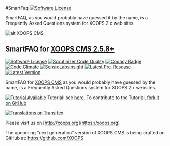 #SmartFaq
[![Software License](https://img.shields.io/badge/license-GPL-brightgreen.svg?style=flat)](LICENSE) 

SmartFAQ, as you would probably have guessed it by the name, is a Frequently Asked Questions system for XOOPS 2.x web sites.

![alt XOOPS CMS](http://xoops.org/images/logoXoops4GithubRepository.png)
## SmartFAQ for  [XOOPS CMS 2.5.8+](https://xoops.org)
[![Software License](https://img.shields.io/badge/license-GPL-brightgreen.svg?style=flat)](LICENSE)
[![Scrutinizer Code Quality](https://img.shields.io/scrutinizer/g/mambax7/smartfaq.svg?style=flat)](https://scrutinizer-ci.com/g/mambax7/smartfaq/?branch=master)
[![Codacy Badge](https://api.codacy.com/project/badge/grade/2d27c0023ee54f0b9ba2b5d17a68b2a5)](https://www.codacy.com/app/mambax7/smartfaq)
[![Code Climate](https://img.shields.io/codeclimate/github/mambax7/smartfaq.svg?style=flat)](https://codeclimate.com/github/mambax7/smartfaq)
[![SensioLabsInsight](https://insight.sensiolabs.com/projects/eb6f450b-8c46-4755-a30b-d3203def13cc/mini.png)](https://insight.sensiolabs.com/projects/eb6f450b-8c46-4755-a30b-d3203def13cc)
[![Latest Pre-Resease](https://img.shields.io/github/tag/XoopsModules25x/smartfaq.svg?style=flat)](https://github.com/XoopsModules25x/smartfaq/tags/)
[![Latest Version](https://img.shields.io/github/release/XoopsModules25x/smartfaq.svg?style=flat)](https://github.com/XoopsModules25x/smartfaq/releases/)

SmartFAQ for [XOOPS CMS](http://xoops.org) as you would probably have guessed by the name, is a Frequently Asked Questions system for XOOPS 2.x websites.

[![Tutorial Available](http://xoops.org/images/tutorial-available-blue.svg)](https://www.gitbook.com/book/xoops/xoops-smartfaq-module/) Tutorial: see [here](https://www.gitbook.com/book/xoops/xoops-smartfaq-module/).
To contribute to the Tutorial, [fork it on GitHub](https://github.com/XoopsDocs/smartfaq-tutorial)

[![Translations on Transifex](http://xoops.org/images/translations-transifex-blue.svg)](https://www.transifex.com/xoops)

Please visit us on [http://xoops.org](https://xoops.org)

The upcoming "next generation" version of XOOPS CMS is being crafted on GitHub at: https://github.com/XOOPS
